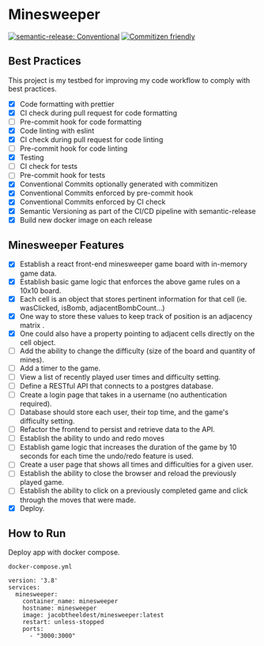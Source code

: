 # Minesweeper

[![semantic-release: Conventional](https://img.shields.io/badge/semantic--release-conventional-fa6673?logo=semantic-release)](https://github.com/semantic-release/semantic-release)
[![Commitizen friendly](https://img.shields.io/badge/commitizen-friendly-brightgreen.svg)](http://commitizen.github.io/cz-cli/)

## Best Practices

This project is my testbed for improving my code workflow to comply with best practices.

- [x] Code formatting with prettier
- [x] CI check during pull request for code formatting
- [ ] Pre-commit hook for code formatting
- [x] Code linting with eslint
- [x] CI check during pull request for code linting
- [ ] Pre-commit hook for code linting
- [x] Testing
- [ ] CI check for tests
- [ ] Pre-commit hook for tests
- [x] Conventional Commits optionally generated with commitizen
- [x] Conventional Commits enforced by pre-commit hook
- [x] Conventional Commits enforced by CI check
- [x] Semantic Versioning as part of the CI/CD pipeline with semantic-release
- [x] Build new docker image on each release

## Minesweeper Features

- [x] Establish a react front-end minesweeper game board with in-memory game data.
- [x] Establish basic game logic that enforces the above game rules on a 10x10 board.
- [x] Each cell is an object that stores pertinent information for that cell (ie. wasClicked, isBomb, adjacentBombCount...)
- [x] One way to store these values to keep track of position is an adjacency matrix .
- [x] One could also have a property pointing to adjacent cells directly on the cell object.
- [ ] Add the ability to change the difficulty (size of the board and quantity of mines).
- [ ] Add a timer to the game.
- [ ] View a list of recently played user times and difficulty setting.
- [ ] Define a RESTful API that connects to a postgres database.
- [ ] Create a login page that takes in a username (no authentication required).
- [ ] Database should store each user, their top time, and the game's difficulty setting.
- [ ] Refactor the frontend to persist and retrieve data to the API.
- [ ] Establish the ability to undo and redo moves
- [ ] Establish game logic that increases the duration of the game by 10 seconds for each time the undo/redo feature is used.
- [ ] Create a user page that shows all times and difficulties for a given user.
- [ ] Establish the ability to close the browser and reload the previously played game.
- [ ] Establish the ability to click on a previously completed game and click through the moves that were made.
- [x] Deploy.

## How to Run

Deploy app with docker compose.

`docker-compose.yml`

```
version: '3.8'
services:
  minesweeper:
    container_name: minesweeper
    hostname: minesweeper
    image: jacobtheeldest/minesweeper:latest
    restart: unless-stopped
    ports:
      - "3000:3000"

```
